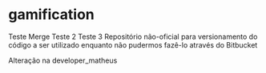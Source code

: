 # gamification

Teste Merge
Teste 2
Teste 3
Repositório não-oficial para versionamento do código a ser utilizado enquanto não pudermos fazê-lo através do Bitbucket

Alteração na developer_matheus